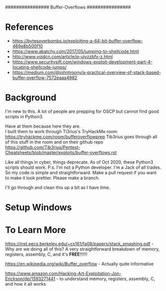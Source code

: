 ################ 
Buffer-Overflows
################

References
==========
* https://bytesoverbombs.io/exploiting-a-64-bit-buffer-overflow-469e8b500f10
* https://www.abatchy.com/2017/05/jumping-to-shellcode.html
* http://www.voidcn.com/article/p-ulyzzbfx-z.html
* https://www.securitysift.com/windows-exploit-development-part-4-locating-shellcode-jumps/
* https://medium.com/@johntroony/a-practical-overview-of-stack-based-buffer-overflow-7572eaaa4982

Background
==========
I'm new to this.
A lot of people are prepping for OSCP but cannot find good scripts in Python3.

Have at them because here they are.  
I built them to work through Ti3rius's TryHackMe room 
https://tryhackme.com/room/bufferoverflowprep
Tib3rius goes through all of this stuff in the room and on their github repo
https://github.com/Tib3rius/Pentest-Cheatsheets/blob/master/exploits/buffer-overflows.rst

Like all things in cyber, things deprecate. 
As of Oct 2020, these Python3 scripts should work.
P.s. I'm not a Python developer. I'm a Jack of all trades. 
So my code is simple and straightforward. 
Make a pull request if you want to make it look prettier. Please make a branch.

I'll go through and clean this up a bit as I have time.

Setup Windows
=============


To Learn More
=============

https://inst.eecs.berkeley.edu/~cs161/fa08/papers/stack_smashing.pdf - Why are we doing all of this? A very straightforward breakdown of memory, registers, assembly, C, and it's **FREE**!!!!!!

https://en.wikipedia.org/wiki/Buffer_overflow - Actually quite informative

https://www.amazon.com/Hacking-Art-Exploitation-Jon-Erickson/dp/1593271441 - to understand memory, registers, assembly, C, and how it all works
